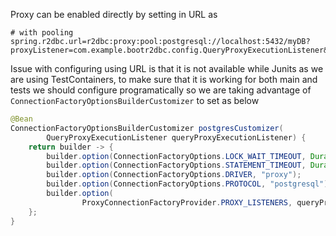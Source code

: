 
Proxy can be enabled directly by setting in URL as 

```
# with pooling
spring.r2dbc.url=r2dbc:proxy:pool:postgresql://localhost:5432/myDB?proxyListener=com.example.bootr2dbc.config.QueryProxyExecutionListener&maxIdleTime=PT60S
```

Issue with configuring using URL is that it is not available while Junits as we are using TestContainers, to make sure that it is working for both main and tests we should configure programatically so we are taking advantage of `ConnectionFactoryOptionsBuilderCustomizer` to set as below

```java
@Bean
ConnectionFactoryOptionsBuilderCustomizer postgresCustomizer(
        QueryProxyExecutionListener queryProxyExecutionListener) {
    return builder -> {
        builder.option(ConnectionFactoryOptions.LOCK_WAIT_TIMEOUT, Duration.ofSeconds(30));
        builder.option(ConnectionFactoryOptions.STATEMENT_TIMEOUT, Duration.ofMinutes(1));
        builder.option(ConnectionFactoryOptions.DRIVER, "proxy");
        builder.option(ConnectionFactoryOptions.PROTOCOL, "postgresql");
        builder.option(
                ProxyConnectionFactoryProvider.PROXY_LISTENERS, queryProxyExecutionListener);
    };
}
```